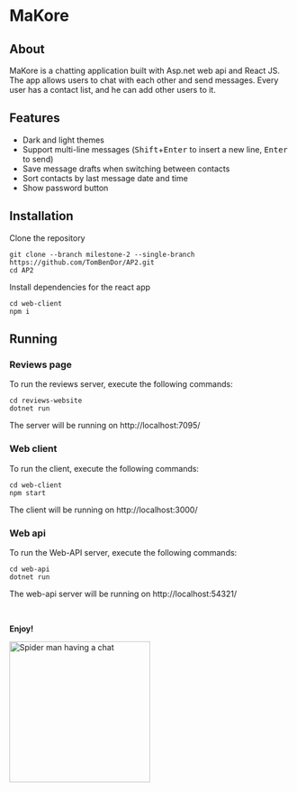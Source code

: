 # MaKore

## About
MaKore is a chatting application built with Asp.net web api and React JS.
The app allows users to chat with each other and send messages.
Every user has a contact list, and he can add other users to it.

## Features
- Dark and light themes
- Support multi-line messages (<kbd>Shift</kbd>+<kbd>Enter</kbd> to insert a new line, <kbd>Enter</kbd> to send)
- Save message drafts when switching between contacts
- Sort contacts by last message date and time
- Show password button

## Installation
Clone the repository
```shell
git clone --branch milestone-2 --single-branch https://github.com/TomBenDor/AP2.git
cd AP2
```
Install dependencies for the react app
```shell
cd web-client
npm i
```

## Running
### Reviews page
To run the reviews server, execute the following commands:
```shell
cd reviews-website
dotnet run
```
The server will be running on http://localhost:7095/
### Web client
To run the client, execute the following commands:
```shell
cd web-client
npm start
```
The client will be running on http://localhost:3000/
### Web api
To run the Web-API server, execute the following commands:
```shell
cd web-api
dotnet run
```
The web-api server will be running on http://localhost:54321/

<br>

**Enjoy!**

<img src="https://user-images.githubusercontent.com/76645845/165180661-2063cdb4-07db-4040-9720-87e7742a3181.gif" alt="Spider man having a chat" height="250">
